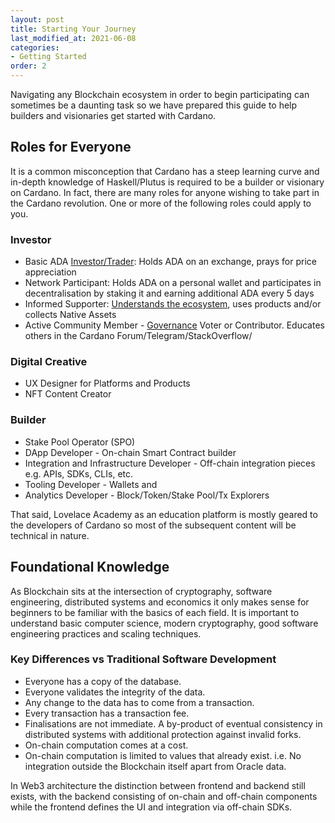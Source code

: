 ```yaml
---
layout: post
title: Starting Your Journey
last_modified_at: 2021-06-08
categories:
- Getting Started
order: 2
---
```


Navigating any Blockchain ecosystem in order to begin participating can sometimes be a daunting task so we have prepared this guide to help builders and visionaries get started with Cardano.

## Roles for Everyone
It is a common misconception that Cardano has a steep learning curve and in-depth knowledge of Haskell/Plutus is required to be a builder or visionary on Cardano. In fact, there are many roles for anyone wishing to take part in the Cardano revolution. One or more of the following roles could apply to you. 

### Investor
- Basic ADA [Investor/Trader](https://coinmarketcap.com/currencies/cardano/markets/): Holds ADA on an exchange, prays for price appreciation 
- Network Participant: Holds ADA on a personal wallet and participates in decentralisation by staking it and earning additional ADA every 5 days
- Informed Supporter: [Understands the ecosystem](https://github.com/input-output-hk/essential-cardano/blob/main/essential-cardano-list.md), uses products and/or collects Native Assets
- Active Community Member - [Governance](https://cardano.org/governance/) Voter or Contributor. Educates others in the Cardano Forum/Telegram/StackOverflow/

### Digital Creative
- UX Designer for Platforms and Products
- NFT Content Creator 

### Builder
- Stake Pool Operator (SPO)
- DApp Developer - On-chain Smart Contract builder
- Integration and Infrastructure Developer - Off-chain integration pieces e.g. APIs, SDKs, CLIs, etc.
- Tooling Developer - Wallets and 
- Analytics Developer - Block/Token/Stake Pool/Tx Explorers 

That said, Lovelace Academy as an education platform is mostly geared to the developers of Cardano so most of the subsequent content will be technical in nature. 

## Foundational Knowledge
As Blockchain sits at the intersection of cryptography, software engineering, distributed systems and economics it only makes sense for beginners to be familiar with the basics of each field. It is important to understand basic computer science, modern cryptography, good software engineering practices and scaling techniques. 

### Key Differences vs Traditional Software Development
- Everyone has a copy of the database. 
- Everyone validates the integrity of the data.
- Any change to the data has to come from a transaction. 
- Every transaction has a transaction fee.
- Finalisations are not immediate. A by-product of eventual consistency in distributed systems with additional protection against invalid forks.
- On-chain computation comes at a cost. 
- On-chain computation is limited to values that already exist. i.e. No integration outside the Blockchain itself apart from Oracle data.

In Web3 architecture the distinction between frontend and backend still exists, with the backend consisting of on-chain and off-chain components while the frontend defines the UI and integration via off-chain SDKs.
